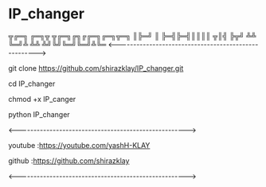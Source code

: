 # IP_changer
  ╦╔═╗  ╔═╗╦ ╦╔═╗╔╗╔╔═╗╔═╗╦═╗
  ║╠═╝  ║  ╠═╣╠═╣║║║║ ╦║╣ ╠╦╝
  ╩╩    ╚═╝╩ ╩╩ ╩╝╚╝╚═╝╚═╝╩╚═
<----------------------------------------------------->

git clone https://github.com/shirazklay/IP_changer.git

cd IP_changer

chmod +x IP_canger

python IP_changer

<----------------------------------------------------->

youtube :https://youtube.com/yashH-KLAY

github  :https://github.com/shirazklay

<----------------------------------------------------->
